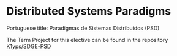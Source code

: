 # Distributed Systems Paradigms

Portuguese title: Paradigmas de Sistemas Distribuidos (PSD)

The Term Project for this elective can be found in the repository [K1yps/SDGE-PSD](https://github.com/K1yps/SDGE-PSD)